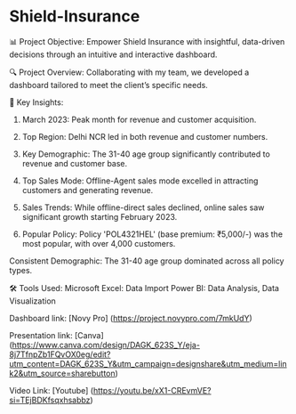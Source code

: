 # Shield-Insurance
📊 Project Objective:
Empower Shield Insurance with insightful, data-driven decisions through an intuitive and interactive dashboard.

🔍 Project Overview:
Collaborating with my team, we developed a dashboard tailored to meet the client’s specific needs.

🌟 Key Insights:
1. March 2023: Peak month for revenue and customer acquisition.

2. Top Region: Delhi NCR led in both revenue and customer numbers.

3. Key Demographic: The 31-40 age group significantly contributed to revenue and customer base.

4. Top Sales Mode: Offline-Agent sales mode excelled in attracting customers and generating revenue.

5. Sales Trends: While offline-direct sales declined, online sales saw significant growth starting February 2023.

6. Popular Policy: Policy 'POL4321HEL' (base premium: ₹5,000/-) was the most popular, with over 4,000 customers.

Consistent Demographic: The 31-40 age group dominated across all policy types.

🛠 Tools Used:
Microsoft Excel: Data Import
Power BI: Data Analysis, Data Visualization

Dashboard link: [Novy Pro] (https://project.novypro.com/7mkUdY)

Presentation link: [Canva] (https://www.canva.com/design/DAGK_623S_Y/eja-8j7TfnpZb1FQvOX0eg/edit?utm_content=DAGK_623S_Y&utm_campaign=designshare&utm_medium=link2&utm_source=sharebutton)

Video Link: [Youtube] (https://youtu.be/xX1-CREvmVE?si=TEjBDKfsqxhsabbz)
